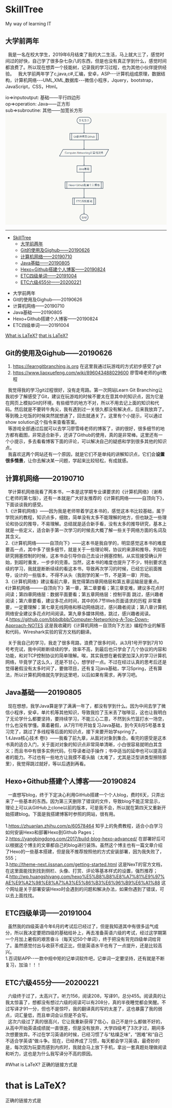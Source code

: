 ﻿# SkillTree

My way of learning IT
## 大学前两年
&nbsp;&nbsp;我是一名在校大学生，2019年6月结束了我的大二生活，马上就大三了，感觉时间过的好快，自己学了很多杂七杂八的东西，但是也没有真正学到什么，感觉时间都浪费了。所以现在想弄一个技能树，记录我的学习过程，也为其他小伙伴提供经验。
&nbsp;&nbsp;我大学前两年学了c,java,c#,汇编，安卓，ASP---计算机组成原理，数据结构，计算机网络---UML,XML,数据库---微信小程序，Jquery，bootstrap，JavaScript，CSS，Html。

io=>inputoutput: 基础——平行四边形<br/>
op=>operation: Java——正方形<br/>
sub=>subroutine: 其他——加宽长方形<br/>
![avatar](https://github.com/bbbdbbb/SkillTree/blob/master/img/st20191004_add_CET4.jpg)

---
   * [SkillTree]()
      * [大学前两年]()
      * [Git的使用及Gighub——20190626](git-Gighub-20190626)
      * [计算机网络——20190710]()
      * [Java基础——20190805]()
      * [Hexo+Github搭建个人博客——20190824]()
      * [ETC四级单词——20191004](ETC四级单词-20191004)
      * [ETC六级455分——20200221](ETC六级455分20200221) 

 - 大学前两年
 - Git的使用及Gighub——20190626
 - 计算机网络——20190710
 - Java基础——20190805
 - Hexo+Github搭建个人博客——20190824
 - ETC四级单词——20191004
    
 [What is LaTeX?](#what-is-latex)
 [that is LaTeX?](#that-is-latex)
 

## Git的使用及Gighub——20190626
 1. https://learngitbranching.js.org  在这里我通过玩游戏的方式初步感受了git
 2. https://www.liaoxuefeng.com/wiki/896043488029600 廖雪峰老师的git教程

&nbsp;&nbsp;我觉得我的学习git过程很好，没有走弯路。第一次网站Learn Git Branching让我初步了解感受了Git，建议在玩游戏的时候不要太在意其中的知识点，因为它是在网页上模拟Git的环境，有些细节的地方不对，所以不用去记上面的知识和代码。然后就是不要转牛角尖，我有遇到过一关很久都没有解决点，后来我放弃了。等到晚上吃饭的时候突然就想通了，回去就通关了。这里有个小提示，可以通过show solution这个指令来查看答案。<br/>
&nbsp;&nbsp;等游戏全部通过后就可以去学习廖雪峰老师的博客了，讲的很好，很多细节的地方都有截图，非常适合新手，还讲了Github的使用，真的是非常棒。这里还有一个小提示，多去看看博客下面的评论，可以解决自己的疑惑和学到很多其他的知识点。<br/>
&nbsp;&nbsp;我喜欢这两个网站还有一个原因，就是它们不是单纯的讲解知识点，它们会**设置很多情景**，让你去解决某一问题，学起来比较轻松，有成就感。

## 计算机网络——20190710
&nbsp;&nbsp;学计算机网络我看了两本书，一本是这学期专业课要求的《计算机网络》（谢希仁老师的第七版），还有一本就是广大好友推荐的《计算机网络———自顶向下》，下面谈谈我的感受。<br/>
1.《计算机网络》——因为我是老师带着学这本书的，感觉这本书比较基础，属于学院派的教程，知识点多，细致，简单没有太多不能理解的地方，但也缺乏一些理论和协议的推导，不易理解。总结就是适合新手看，没有太多的推导研究，基本上就是一些定义，适合新手第一次学习的时候去大概了解一些关于网络方面的名词及其含义。<br/>
2.《计算机网络———自顶向下》——这本书是我自学的，明显感觉这本书的难度要高一点，其中多了很多细节，就是关于一些理论啊，协议的来源和推导。列如在研究拥塞控制的时候，这本书会引导你自己去设计拥塞控制，从实现接受确认开始，到超时重发，一步步的完善。当然，这本书的难度也提升了不少，特别要求连续的学习，我就是断断续续的看这本书，导致再次学习的时候，已经忘记前面推导，设计的一些版本，不得不从头（我刚学的某一节，不是第一章）开始。<br/>
3.《计算机网络》建议看前六章，我觉得第四章网络层和第五章运输层是重点。《计算机网络———自顶向下》第一章，第二章要看；第三章变难，建议多花点时间读；第四章网络层：数据平面要看；第五章网络层：控制平面 跳过，感兴趣者阅读；第六章要看，建议多花点时间，其中的6.7节Web页面请求的历程 非常重要，一定要理解；第七章无线网络和移动网络跳过，感兴趣者阅读；第八章计算机网络安全建议多花点时间阅读。第九章多媒体网络，跳过，感兴趣者阅读。<br/>
4.https://github.com/bbbdbbb/Computer-Networking-A-Top-Down-Approach-NOTES  这是我收藏的《计算机网络－自顶向下方法》编程作业的解答和代码，Wireshark实验的官方文档的翻译。<br/>

&nbsp;&nbsp;关于我自己的学习，我走了很多弯路，浪费了很多时间，从3月1号开学到7月10号考完试，我中间断断续续的学，效率不高，到最后也只学会了几个协议的内容和功能，和对TCP控制协议的简单理解。唉，其实我想在暑假更加深入的学习计算机网络，毕竟学了这么久，还是不甘心，想学好一点。不过在经过认真的思考后还是觉得暑假没有太多时间了，要做项目，还有复习java基础，学习Spring，还有算法，所以计算机网络就先学到这里吧，以后如果有需求，再学习吧。<br/>

## Java基础——20190805
&nbsp;&nbsp;现在想想，我学Java算是学了满满一年了，都没有学到什么。因为中间去学了微信小程序，安卓，单片机等其他知识，导致我捡了玉米丢了咖啡豆，这也让我明白了无论学什么都要坚持，要持续学习，不能三心二意，不然到头竹篮打水一场空，什么也没有学懂。乘着暑假，从7月11号开始复习Java基础，到今天8月5号基本复习完了，跳过了多线程等后面的知识点，接下来要开始学spring了。<br/>
1.《Java核心技术 卷Ⅰ》——我看了前九章，从面对对象到集合。看完的感受是这本书真的适合入门，关于面对对象的知识点非常简单清晰，小白很容易就明白其含义；而且书中有很多实例代码，引导读者动手操作；书中适当的延申也可以提高读者的能力。不过也有一些地方让我摸不着头脑（太难了，尤其是泛型讲类型擦除那里），我觉得跳过就好，等以后遇到再看。

## Hexo+Github搭建个人博客——20190824
&nbsp;&nbsp;一直想写blog，终于下定决心利用GitHub搭建一个个人blog，费时6天，只弄出来了一些基本的东西。因为第三天删除了错误的文件，导致blog不能正常显示，理论上可以从GitHub上clone以前的版本，可是我不会，所以就在第四天又重新开始搭建blog。下面是我搭建博客时参照的网站，很有用。<br/><br/>
1.https://zhuanlan.zhihu.com/p/60578464 知乎上的免费教程，适合小白学习如何安装Hexo和部署Hexo到Github Pages；<br/>
2.https://yangbingdong.com/2017/build-blog-hexo-advanced/ 在部署好后可以根据这个博主的文章都自己的blog进行装饰。虽然这个博主也有一篇文章介绍了Hexo的一些基本搭建，但是我不推荐按照他的方式安装部署，因为我失败了，555；<br/>
3.http://theme-next.iissnan.com/getting-started.html 这是NexT的官方文档，在这里面能找到找到侧栏、头像、打赏、评论等基本样式的设置，强烈推荐；
4.http://wp.huangshiyang.com/hexo%E5%B8%B8%E8%A7%81%E9%97%AE%E9%A2%98%E8%A7%A3%E5%86%B3%E6%96%B9%E6%A1%88 这个网址是关于部署安装Hexo时会遇到的问题和解决办法，如果你遇到了错误，可以去上面找找。<br/>

## ETC四级单词——20191004
&nbsp;&nbsp;虽然我的四级英语今年6月的考试后已经过了，但是我知道其中有很多运气成分，所以我决定要把四级的基础给补上，再去准备英语六级的考试，经过这学期第一个月加上暑假的艰苦奋斗（每天记50个单词），终于把没有背完四级单词给背了。虽然感觉付出与收获不成正比，但是英语水平也有了一点提升，还是比较高兴。<br/>
1.百词斩APP--一款中规中矩的记单词软件吧，记单词一定要坚持，还有就是不断复习，加油！！！

## ETC六级455分——20200221
&nbsp;&nbsp;六级终于过了，太高兴了。听力156，阅读208，写译91，总分455。阅读真的让我太惊喜了，想都没有想过六级的阅读可以有208分，真的半夜睡觉都会笑醒。不过写译才91一分，但也不是惊吓，我的翻译真的写的太差了，这也暴露了我的弱点，词汇量低，而且单词会认但是不会写。<br/>
&nbsp;&nbsp;这次六级过了真的很高兴，它让我重新获得了信心，自己不是什么都做不好的，从高中开始英语成绩就一直很差，但是没有放弃，大学四级考了3次才过，期间多次想要放弃。不过在学习英语的时候，已经习惯了与“枯燥乏味”，“困难”和“自己不适合学英语”做斗争。现在，已经养成了习惯，每天都会学习英语，最奇妙的是，每次因为玩耍而感到内疚时，我就会马上放下手机，拿出一套真题处理做阅读和听力，这也是为什么我写译分不高的原因。

#What is LaTeX?
正确的链接方式是

# that is LaTeX?
正确的链接方式是
